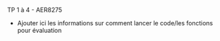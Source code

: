 TP 1 à 4 - AER8275
- Ajouter ici les informations sur comment lancer le code/les fonctions pour évaluation
